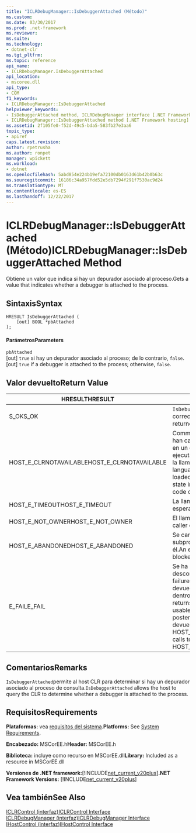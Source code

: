 ```yaml
---
title: "ICLRDebugManager::IsDebuggerAttached (Método)"
ms.custom: 
ms.date: 03/30/2017
ms.prod: .net-framework
ms.reviewer: 
ms.suite: 
ms.technology:
- dotnet-clr
ms.tgt_pltfrm: 
ms.topic: reference
api_name:
- ICLRDebugManager.IsDebuggerAttached
api_location:
- mscoree.dll
api_type:
- COM
f1_keywords:
- ICLRDebugManager::IsDebuggerAttached
helpviewer_keywords:
- IsDebuggerAttached method, ICLRDebugManager interface [.NET Framework hosting]
- ICLRDebugManager::IsDebuggerAttached method [.NET Framework hosting]
ms.assetid: 2f105fe0-f52d-49c5-bda5-583fb27e3aa6
topic_type:
- apiref
caps.latest.revision: 
author: rpetrusha
ms.author: ronpet
manager: wpickett
ms.workload:
- dotnet
ms.openlocfilehash: 5abd854e224b19efa72100db0163d61b42b0b63c
ms.sourcegitcommit: 16186c34a957fdd52e5db7294f291f7530ac9d24
ms.translationtype: MT
ms.contentlocale: es-ES
ms.lasthandoff: 12/22/2017
---
```

# <a name="iclrdebugmanagerisdebuggerattached-method"></a><span data-ttu-id="5844d-102">ICLRDebugManager::IsDebuggerAttached (Método)</span><span class="sxs-lookup"><span data-stu-id="5844d-102">ICLRDebugManager::IsDebuggerAttached Method</span></span>
<span data-ttu-id="5844d-103">Obtiene un valor que indica si hay un depurador asociado al proceso.</span><span class="sxs-lookup"><span data-stu-id="5844d-103">Gets a value that indicates whether a debugger is attached to the process.</span></span>  
  
## <a name="syntax"></a><span data-ttu-id="5844d-104">Sintaxis</span><span class="sxs-lookup"><span data-stu-id="5844d-104">Syntax</span></span>  
  
```  
HRESULT IsDebuggerAttached (  
    [out] BOOL *pbAttached  
);  
```  
  
#### <a name="parameters"></a><span data-ttu-id="5844d-105">Parámetros</span><span class="sxs-lookup"><span data-stu-id="5844d-105">Parameters</span></span>  
 `pbAttached`  
 <span data-ttu-id="5844d-106">[out] `true` si hay un depurador asociado al proceso; de lo contrario, `false`.</span><span class="sxs-lookup"><span data-stu-id="5844d-106">[out] `true` if a debugger is attached to the process; otherwise, `false`.</span></span>  
  
## <a name="return-value"></a><span data-ttu-id="5844d-107">Valor devuelto</span><span class="sxs-lookup"><span data-stu-id="5844d-107">Return Value</span></span>  
  
|<span data-ttu-id="5844d-108">HRESULT</span><span class="sxs-lookup"><span data-stu-id="5844d-108">HRESULT</span></span>|<span data-ttu-id="5844d-109">Descripción</span><span class="sxs-lookup"><span data-stu-id="5844d-109">Description</span></span>|  
|-------------|-----------------|  
|<span data-ttu-id="5844d-110">S_OK</span><span class="sxs-lookup"><span data-stu-id="5844d-110">S_OK</span></span>|<span data-ttu-id="5844d-111">`IsDebuggerAttached`se devolvió correctamente.</span><span class="sxs-lookup"><span data-stu-id="5844d-111">`IsDebuggerAttached` returned successfully.</span></span>|  
|<span data-ttu-id="5844d-112">HOST_E_CLRNOTAVAILABLE</span><span class="sxs-lookup"><span data-stu-id="5844d-112">HOST_E_CLRNOTAVAILABLE</span></span>|<span data-ttu-id="5844d-113">Common language runtime (CLR) no se han cargado en un proceso o el CLR está en un estado en el que no se puede ejecutar código administrado o procesar la llamada correctamente.</span><span class="sxs-lookup"><span data-stu-id="5844d-113">The common language runtime (CLR) has not been loaded into a process, or the CLR is in a state in which it cannot run managed code or process the call successfully.</span></span>|  
|<span data-ttu-id="5844d-114">HOST_E_TIMEOUT</span><span class="sxs-lookup"><span data-stu-id="5844d-114">HOST_E_TIMEOUT</span></span>|<span data-ttu-id="5844d-115">La llamada agotó el tiempo de espera.</span><span class="sxs-lookup"><span data-stu-id="5844d-115">The call timed out.</span></span>|  
|<span data-ttu-id="5844d-116">HOST_E_NOT_OWNER</span><span class="sxs-lookup"><span data-stu-id="5844d-116">HOST_E_NOT_OWNER</span></span>|<span data-ttu-id="5844d-117">El llamador no posee el bloqueo.</span><span class="sxs-lookup"><span data-stu-id="5844d-117">The caller does not own the lock.</span></span>|  
|<span data-ttu-id="5844d-118">HOST_E_ABANDONED</span><span class="sxs-lookup"><span data-stu-id="5844d-118">HOST_E_ABANDONED</span></span>|<span data-ttu-id="5844d-119">Se canceló un evento mientras un subproceso bloqueado o fibra esperó en él.</span><span class="sxs-lookup"><span data-stu-id="5844d-119">An event was canceled while a blocked thread or fiber was waiting on it.</span></span>|  
|<span data-ttu-id="5844d-120">E_FAIL</span><span class="sxs-lookup"><span data-stu-id="5844d-120">E_FAIL</span></span>|<span data-ttu-id="5844d-121">Se ha producido un error catastrófico desconocido.</span><span class="sxs-lookup"><span data-stu-id="5844d-121">An unknown catastrophic failure occurred.</span></span> <span data-ttu-id="5844d-122">Cuando un método devuelve E_FAIL, CLR ya no es utilizable dentro del proceso.</span><span class="sxs-lookup"><span data-stu-id="5844d-122">After a method returns E_FAIL, the CLR is no longer usable within the process.</span></span> <span data-ttu-id="5844d-123">Las llamadas posteriores a métodos de hospedaje devuelven HOST_E_CLRNOTAVAILABLE.</span><span class="sxs-lookup"><span data-stu-id="5844d-123">Subsequent calls to hosting methods return HOST_E_CLRNOTAVAILABLE.</span></span>|  
  
## <a name="remarks"></a><span data-ttu-id="5844d-124">Comentarios</span><span class="sxs-lookup"><span data-stu-id="5844d-124">Remarks</span></span>  
 <span data-ttu-id="5844d-125">`IsDebuggerAttached`permite al host CLR para determinar si hay un depurador asociado al proceso de consulta.</span><span class="sxs-lookup"><span data-stu-id="5844d-125">`IsDebuggerAttached` allows the host to query the CLR to determine whether a debugger is attached to the process.</span></span>  
  
## <a name="requirements"></a><span data-ttu-id="5844d-126">Requisitos</span><span class="sxs-lookup"><span data-stu-id="5844d-126">Requirements</span></span>  
 <span data-ttu-id="5844d-127">**Plataformas:** vea [requisitos del sistema](../../../../docs/framework/get-started/system-requirements.md).</span><span class="sxs-lookup"><span data-stu-id="5844d-127">**Platforms:** See [System Requirements](../../../../docs/framework/get-started/system-requirements.md).</span></span>  
  
 <span data-ttu-id="5844d-128">**Encabezado:** MSCorEE.h</span><span class="sxs-lookup"><span data-stu-id="5844d-128">**Header:** MSCorEE.h</span></span>  
  
 <span data-ttu-id="5844d-129">**Biblioteca:** incluye como recurso en MSCorEE.dll</span><span class="sxs-lookup"><span data-stu-id="5844d-129">**Library:** Included as a resource in MSCorEE.dll</span></span>  
  
 <span data-ttu-id="5844d-130">**Versiones de .NET framework:**[!INCLUDE[net_current_v20plus](../../../../includes/net-current-v20plus-md.md)]</span><span class="sxs-lookup"><span data-stu-id="5844d-130">**.NET Framework Versions:** [!INCLUDE[net_current_v20plus](../../../../includes/net-current-v20plus-md.md)]</span></span>  
  
## <a name="see-also"></a><span data-ttu-id="5844d-131">Vea también</span><span class="sxs-lookup"><span data-stu-id="5844d-131">See Also</span></span>  
 [<span data-ttu-id="5844d-132">ICLRControl (interfaz)</span><span class="sxs-lookup"><span data-stu-id="5844d-132">ICLRControl Interface</span></span>](../../../../docs/framework/unmanaged-api/hosting/iclrcontrol-interface.md)  
 [<span data-ttu-id="5844d-133">ICLRDebugManager (interfaz)</span><span class="sxs-lookup"><span data-stu-id="5844d-133">ICLRDebugManager Interface</span></span>](../../../../docs/framework/unmanaged-api/hosting/iclrdebugmanager-interface.md)  
 [<span data-ttu-id="5844d-134">IHostControl (interfaz)</span><span class="sxs-lookup"><span data-stu-id="5844d-134">IHostControl Interface</span></span>](../../../../docs/framework/unmanaged-api/hosting/ihostcontrol-interface.md)
